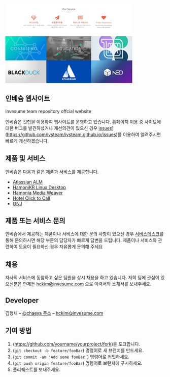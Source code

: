 ![](./img/main.png)

## 인베슘 웹사이트

invesume team repository offcial website

인베슘은 깃헙을 이용하여 웹사이트를 운영하고 있습니다.
홈페이지 이용 중 사이트에 대한 버그를 발견하셨거나 개선의견이 있으신 경우 [issues](https://img.shields.io/github/issues/ivsteam/ivsteam.github.io.svg)](https://github.com/ivsteam/ivsteam.github.io/issues)를 이용하여 알려주시면 빠르게 개선하겠습니다.



## 제품 및 서비스

인베슘은 다음과 같은 제품과 서비스를 제공합니다.

- [Atlassian ALM](https://invesume.com/atlassian)
- [HamoniKR Linux Desktop](http://hamonikr.org)
- [Hamonia Media Weaver](https://hamonia.kr)
- [Hotel Click to Call](https://hcall.io)
- [ONJ](http://onj.io/)


## 제품 또는 서비스 문의

인베슘에서 제공하는 제품이나 서비스에 대한 문의 사항이 있으신 경우 [서비스데스크](http://pms.invesume.com:8080/servicedesk/customer/portal/10)를 통해 문의하시면 해당 부문의 담당자가 빠르게 답변을 드립니다. 제품이나 서비스와 관련하여 도움이 필요하신 경우 자유롭게 문의해 주세요

## 채용

자사의 서비스에 동참하고 싶은 팀원을 상시 채용을 하고 있습니다. 
저희 팀에 관심이 있으신분은 언제든 hckim@invesume.com 으로 이력서와 소개서를 보내주세요.




## Developer

김형채 – [@chaeya 주소](https://twitter.com/chaeya) – hckim@invesume.com


## 기여 방법

1. (<https://github.com/yourname/yourproject/fork>)을 포크합니다.
2. (`git checkout -b feature/fooBar`) 명령어로 새 브랜치를 만드세요.
3. (`git commit -am 'Add some fooBar'`) 명령어로 커밋하세요.
4. (`git push origin feature/fooBar`) 명령어로 브랜치에 푸시하세요. 
5. 풀리퀘스트를 보내주세요.
